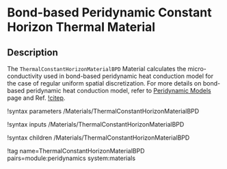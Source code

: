 # Bond-based Peridynamic Constant Horizon Thermal Material

## Description

The `ThermalConstantHorizonMaterialBPD` Material calculates the micro-conductivity used in bond-based peridynamic heat conduction model for the case of regular uniform spatial discretization. For more details on bond-based peridynamic heat conduction model, refer to [Peridynamic Models](peridynamics/PeridynamicModels.md) page and Ref. [!citep](Chen2016bondimplicit).

!syntax parameters /Materials/ThermalConstantHorizonMaterialBPD

!syntax inputs /Materials/ThermalConstantHorizonMaterialBPD

!syntax children /Materials/ThermalConstantHorizonMaterialBPD

!tag name=ThermalConstantHorizonMaterialBPD pairs=module:peridynamics system:materials
